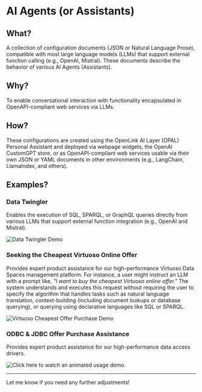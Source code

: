 # AI Agents (or Assistants)

## What?
A collection of configuration documents (JSON or Natural Language Prose), compatible with most large language models (LLMs) that support external function calling (e.g., OpenAI, Mistral). These documents describe the behavior of various AI Agents (Assistants).

## Why?
To enable conversational interaction with functionality encapsulated in OpenAPI-compliant web services via LLMs.

## How?
These configurations are created using the OpenLink AI Layer (OPAL) Personal Assistant and deployed via webpage widgets, the OpenAI CustomGPT store, or as OpenAPI-compliant web services usable via their own JSON or YAML documents in other environments (e.g., LangChain, LlamaIndex, and others).

## Examples?

### Data Twingler
Enables the execution of SQL, SPARQL, or GraphQL queries directly from various LLMs that support external function integration (e.g., OpenAI and Mistral). 

![Data Twingler Demo](https://www.openlinksw.com/data/gifs/data-twingler-sql-example.gif)

### Seeking the Cheapest Virtuoso Online Offer
Provides expert product assistance for our high-performance Virtuoso Data Spaces management platform. For instance, a user might instruct an LLM with a prompt like, *"I want to buy the cheapest Virtuoso online offer."* The system understands and executes this request without requiring the user to specify the algorithm that handles tasks such as natural language translation, context-building (including document lookups or database querying), or querying using declarative languages like SQL or SPARQL.

![Virtuoso Cheapest Offer Purchase Demo](https://www.openlinksw.com/data/gifs/cheapest-virtuoso-offer-purchase-2.gif)

### ODBC & JDBC Offer Purchase Assistance
Provides expert product assistance for our high-performance data access drivers. 

![Click here](https://www.openlinksw.com/DAV/www2.openlinksw.com//data/gifs/uda-oracle-odbc-lite-driver-custom-gpt-purchase-2.gif) to watch an animated usage demo.

---

Let me know if you need any further adjustments!

